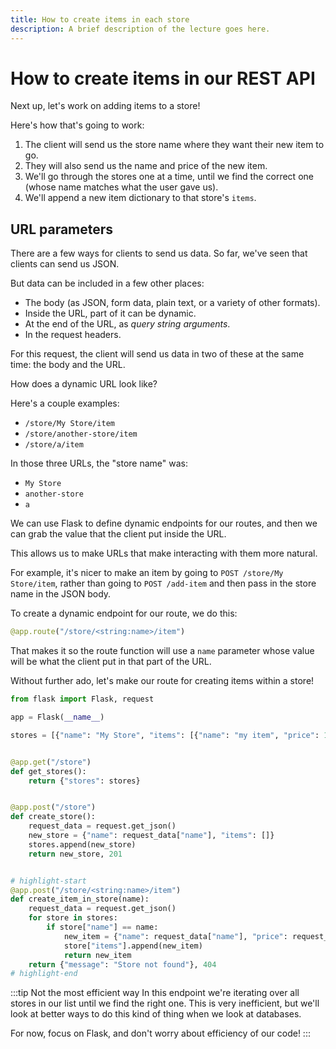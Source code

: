 ```yaml
---
title: How to create items in each store
description: A brief description of the lecture goes here.
---
```


# How to create items in our REST API

Next up, let's work on adding items to a store!

Here's how that's going to work:

1. The client will send us the store name where they want their new item to go.
2. They will also send us the name and price of the new item.
3. We'll go through the stores one at a time, until we find the correct one (whose name matches what the user gave us).
4. We'll append a new item dictionary to that store's `items`.

## URL parameters

There are a few ways for clients to send us data. So far, we've seen that clients can send us JSON.

But data can be included in a few other places:

- The body (as JSON, form data, plain text, or a variety of other formats).
- Inside the URL, part of it can be dynamic.
- At the end of the URL, as _query string arguments_.
- In the request headers.

For this request, the client will send us data in two of these at the same time: the body and the URL.

How does a dynamic URL look like?

Here's a couple examples:

- `/store/My Store/item`
- `/store/another-store/item`
- `/store/a/item`

In those three URLs, the "store name" was:

- `My Store`
- `another-store`
- `a`

We can use Flask to define dynamic endpoints for our routes, and then we can grab the value that the client put inside the URL.

This allows us to make URLs that make interacting with them more natural.

For example, it's nicer to make an item by going to `POST /store/My Store/item`, rather than going to `POST /add-item` and then pass in the store name in the JSON body.

To create a dynamic endpoint for our route, we do this:

```py
@app.route("/store/<string:name>/item")
```

That makes it so the route function will use a `name` parameter whose value will be what the client put in that part of the URL.

Without further ado, let's make our route for creating items within a store!

```py title="app.py"
from flask import Flask, request

app = Flask(__name__)

stores = [{"name": "My Store", "items": [{"name": "my item", "price": 15.99}]}]


@app.get("/store")
def get_stores():
    return {"stores": stores}


@app.post("/store")
def create_store():
    request_data = request.get_json()
    new_store = {"name": request_data["name"], "items": []}
    stores.append(new_store)
    return new_store, 201


# highlight-start
@app.post("/store/<string:name>/item")
def create_item_in_store(name):
    request_data = request.get_json()
    for store in stores:
        if store["name"] == name:
            new_item = {"name": request_data["name"], "price": request_data["price"]}
            store["items"].append(new_item)
            return new_item
    return {"message": "Store not found"}, 404
# highlight-end
```

:::tip Not the most efficient way
In this endpoint we're iterating over all stores in our list until we find the right one. This is very inefficient, but we'll look at better ways to do this kind of thing when we look at databases.

For now, focus on Flask, and don't worry about efficiency of our code!
:::